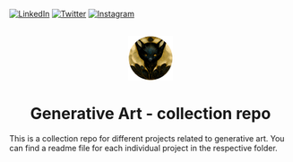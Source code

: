 <a name="readme-top"></a>

<!-- Top Links Bar -->

[![LinkedIn][linkedin-shield]][linkedin-url]
[![Twitter][twitter-shield]][twitter-url]
[![Instagram][instagram-shield]][instagram-url]

<!-- PROJECT LOGO -->
<br />
<div align="center">
  <img src="images/logo.png" alt="Logo" width="80" height="80">
  <h1 align="center">Generative Art - collection repo</h1>

<!-- PROJECT desc -->
  <p align="left">
This is a collection repo for different projects related to generative art.
You can find a readme file for each individual project in the respective folder.
 </p>

[license-shield]: https://img.shields.io/github/license/othneildrew/Best-README-Template.svg?style=for-the-badge
[license-url]: https://github.com/othneildrew/Best-README-Template/blob/master/LICENSE.txt
[linkedin-shield]: https://img.shields.io/badge/-LinkedIn-black.svg?style=for-the-badge&logo=linkedin&colorB=555
[linkedin-url]: https://www.linkedin.com/in/tanja-polz-5636401a5/
[twitter-shield]: https://img.shields.io/badge/Twitter-%231DA1F2.svg?style=for-the-badge&logo=Twitter&logoColor=white
[twitter-url]: https://twitter.com/_foxnoir_?lang=de
[instagram-shield]: https://img.shields.io/badge/Instagram-%23E4405F.svg?style=for-the-badge&logo=Instagram&logoColor=white
[instagram-url]: https://www.instagram.com/_foxnoir_/
